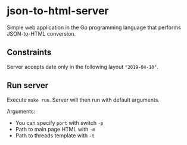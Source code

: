 # json-to-html-server
Simple web application in the Go programming language that performs JSON-to-HTML conversion.

## Constraints
Server accepts date only in the following layout `"2019-04-10"`.

## Run server
Execute `make run`. Server will then run with default arguments.

Arguments:
- You can specify `port` with switch `-p`
- Path to main page HTML with `-m`
- Path to threads template with `-t` 